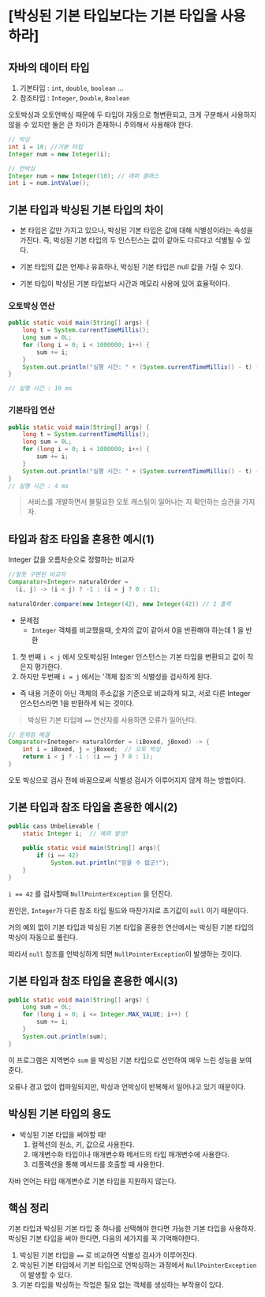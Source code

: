 # [박싱된 기본 타입보다는 기본 타입을 사용하라]

## 자바의 데이터 타입
1. 기본타입 : `int`, `double`, `boolean` ...
2. 참조타입 : `Integer`, `Double`, `Boolean` 

오토박싱과 오토언박싱 때문에 두 타입이 자동으로 형변환되고, 크게 구분해서 사용하지 않을 수 있지만 둘은 큰 차이가 존재하니 주의해서 사용해야 한다.

```java
// 박싱
int i = 10; //기본 타입
Integer num = new Integer(i);

// 언박싱
Integer num = new Integer(10); // 래퍼 클래스
int i = num.intValue();
```

## 기본 타입과 박싱된 기본 타입의 차이

* 본 타입은 값만 가지고 있으나, 박싱된 기본 타입은 값에 대해 식별성이라는 속성을 가진다. 즉, 박싱된 기본 타입의 두 인스턴스는 값이 같아도 다르다고 식별될 수 있다.

* 기본 타입의 값은 언제나 유효하나, 박싱된 기본 타입은 null 값을 가질 수 있다.

* 기본 타입이 박싱된 기본 타입보다 시간과 메모리 사용에 있어 효율적이다.


### 오토박싱 연산
```java
public static void main(String[] args) {
    long t = System.currentTimeMillis();
    Long sum = 0L;
    for (long i = 0; i < 1000000; i++) {
        sum += i;
    }
    System.out.println("실행 시간: " + (System.currentTimeMillis() - t) + " ms");
}

// 실행 시간 : 19 ms
```

### 기본타입 연산
```java
public static void main(String[] args) {
    long t = System.currentTimeMillis();
    long sum = 0L;
    for (long i = 0; i < 1000000; i++) {
        sum += i;
    }
    System.out.println("실행 시간: " + (System.currentTimeMillis() - t) + " ms") ;
}
// 실행 시간 : 4 ms
```
> 서비스를 개발하면서 불필요한 오토 캐스팅이 일어나는 지 확인하는 습관을 가지자.


## 타입과 참조 타입을 혼용한 예시(1)

Integer 값을 오름차순으로 정렬하는 비교자

```java
//잘못 구현된 비교자
Comparator<Integer> naturalOrder =
  (i, j) -> (i < j) ? -1 : (i = j ? 0 : 1);
  
naturalOrder.compare(new Integer(42), new Integer(42)) // 1 출력
```

* 문제점
    * `Integer` 객체를 비교했을때, 숫자의 값이 같아서 0을 반환해야 하는데 1 을 반환

1. 첫 번째 `i < j` 에서 오토박싱된 Integer 인스턴스는 기본 타입을 변환되고 값이 작은지 평가한다.
2. 하지만 두번째 `i = j` 에서는 '객체 참조'의 식별성을 검사하게 된다.

* 즉 내용 기준이 아닌 객체의 주소값을 기준으로 비교하게 되고, 서로 다른 Integer 인스턴스라면 1을 반환하게 되는 것이다.

> 박싱된 기본 타입에 `==` 연산자를 사용하면 오류가 일어난다.

```java
// 문제점 해결
Comparator<Ineteger> naturalOrder = (iBoxed, jBoxed) -> {
	int i = iBoxed, j = jBoxed;  // 오토 박싱
    return i < j ? -1 : (i == j ? 0 : 1);
}
```
오토 박싱으로 검사 전에 바꿈으로써 식별성 검사가 이루어지지 않게 하는 방법이다.

## 기본 타입과 참조 타입을 혼용한 예시(2)

```java
public cass Unbelievable {
	static Integer i;  // 예외 발생!
    
    public static void main(String[] args){
    	if (i == 42)
        	System.out.println("믿을 수 없군!");
    }
}
```

`i == 42` 를 검사할때 `NullPointerException` 을 던진다.

원인은, `Integer`가 다른 참조 타입 필드와 마찬가지로 초기값이 `null` 이기 때문이다.

거의 예외 없이 기본 타입과 박싱된 기본 타입을 혼용한 연산에서는 박싱된 기본 타입의 박싱이 자동으로 풀린다. 

따라서 `null` 참조를 언박싱하게 되면 `NullPointerException`이 발생하는 것이다.

## 기본 타입과 참조 타입을 혼용한 예시(3)

```java
public static void main(String[] args) {
	Long sum = 0L;
    for (long i = 0; i <= Integer.MAX_VALUE; i++) {
    	sum += i;
    }
    System.out.println(sum);
}
```

이 프로그램은 지역변수 `sum` 을 박싱된 기본 타입으로 선언하여 매우 느린 성능을 보여준다.

오류나 경고 없이 컴파일되지만, 박싱과 언박싱이 반복해서 일어나고 있기 때문이다.

## 박싱된 기본 타입의 용도
* 박싱된 기본 타입을 써야할 때!
    1. 컬렉션의 원소, 키, 값으로 사용한다.
    2. 매개변수화 타입이나 매개변수화 메서드의 타입 매개변수에 사용한다.
    3. 리플렉션을 통해 메서드를 호출할 때 사용한다.

자바 언어는 타입 매개변수로 기본 타입을 지원하지 않는다.

## 핵심 정리
기본 타입과 박싱된 기본 타입 중 하나를 선택해야 한다면 가능한 기본 타입을 사용하자. 
박싱된 기본 타입을 써야 한다면, 다음의 세가지를 꼭 기억해야한다.

1. 박싱된 기본 타입을 `==` 로 비교하면 식별성 검사가 이루어진다.
2. 박싱된 기본 타입에서 기본 타입으로 언박싱하는 과정에서 `NullPointerException` 이 발생할 수 있다.
3. 기본 타입을 박싱하는 작업은 필요 없는 객체를 생성하는 부작용이 있다.